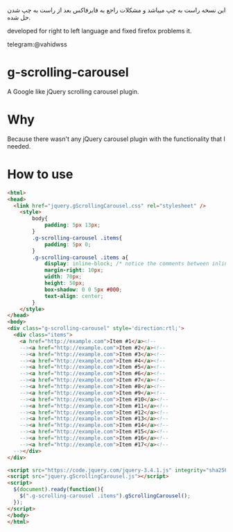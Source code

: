 
این نسخه راست به چپ میباشد و مشکلات راجع به فایرفاکس بعد از راست به چپ شدن حل شده.

developed for right to left language and fixed firefox problems it.

telegram:@vahidwss




# g-scrolling-carousel
A Google like jQuery scrolling carousel plugin.

# Why
Because there wasn't any jQuery carousel plugin with the functionality that I needed.

# How to use
```html
<html>
<head>
  <link href="jquery.gScrollingCarousel.css" rel="stylesheet" />
    <style>
        body{
            padding: 5px 13px;
        }
        .g-scrolling-carousel .items{
            padding: 5px 0;
        }
        .g-scrolling-carousel .items a{
            display: inline-block; /* notice the comments between inline-block items */
            margin-right: 10px;
            width: 70px;
            height: 50px;
            box-shadow: 0 0 5px #000;
            text-align: center;
        }
    </style>
</head>
<body>
<div class="g-scrolling-carousel" style='direction:rtl;'>
  <div class="items">
    <a href="http://example.com">Item #1</a><!--
    --><a href="http://example.com">Item #2</a><!--
    --><a href="http://example.com">Item #3</a><!--
    --><a href="http://example.com">Item #4</a><!--
    --><a href="http://example.com">Item #5</a><!--
    --><a href="http://example.com">Item #6</a><!--
    --><a href="http://example.com">Item #7</a><!--
    --><a href="http://example.com">Item #8</a><!--
    --><a href="http://example.com">Item #9</a><!--
    --><a href="http://example.com">Item #10</a><!--
    --><a href="http://example.com">Item #11</a><!--
    --><a href="http://example.com">Item #12</a><!--
    --><a href="http://example.com">Item #13</a><!--
    --><a href="http://example.com">Item #14</a><!--
    --><a href="http://example.com">Item #15</a><!--
    --><a href="http://example.com">Item #16</a><!--
    --><a href="http://example.com">Item #17</a><!--
  --></div>
</div>

<script src="https://code.jquery.com/jquery-3.4.1.js" integrity="sha256-WpOohJOqMqqyKL9FccASB9O0KwACQJpFTUBLTYOVvVU=" crossorigin="anonymous"></script> 
<script src="jquery.gScrollingCarousel.js"></script> 
<script>
  $(document).ready(function(){
    $(".g-scrolling-carousel .items").gScrollingCarousel();
  });
</script>
</body>
</html>
```
